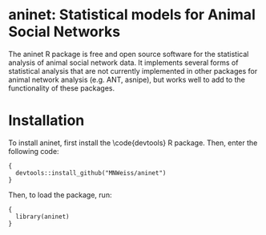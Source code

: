 # aninet: Statistical models for Animal Social Networks

The aninet R package is free and open source software for the statistical analysis of animal social network data. It implements several forms of statistical analysis that are not currently implemented in other packages for animal network analysis (e.g. ANT, asnipe), but works well to add to the functionality of these packages.

# Installation

To install aninet, first install the \code{devtools} R package. Then, enter the following code:
```
{
  devtools::install_github("MNWeiss/aninet")
}
```
Then, to load the package, run:
```
{
  library(aninet)
}
```
